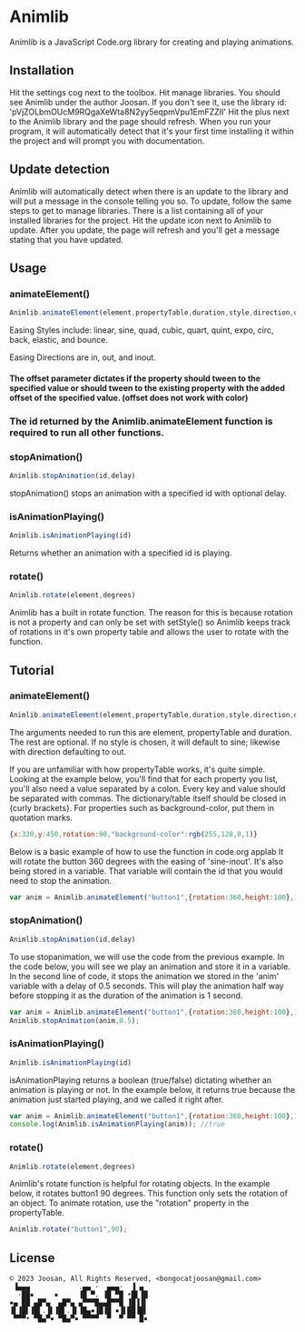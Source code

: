 # Animlib

Animlib is a JavaScript Code.org library for creating and playing animations.

## Installation




Hit the settings cog next to the toolbox. Hit manage libraries. You should see Animlib under the author Joosan. If you don't see it, use the library id: 'pVjZOLbmOUcM9RQgaXeWta8N2yy5eqpmVpu1EmFZZII' Hit the plus next to the Animlib library and the page should refresh. When you run your program, it will automatically detect that it's your first time installing it within the project and will prompt you with  documentation. 

## Update detection
Animlib will automatically detect when there is an update to the library and will put a message in the console telling you so. To update, follow the same steps to get to manage libraries. There is a list containing all of your installed libraries for the project. Hit the update icon next to Animlib to update. After you update, the page will refresh and you'll get a message stating that you have updated.
## Usage
### animateElement()


```javascript
Animlib.animateElement(element,propertyTable,duration,style,direction,delay,offset,callback)
```

Easing Styles include: linear, sine, quad, cubic, quart, quint, expo, circ, back, elastic, and bounce.

Easing Directions are in, out, and inout.

#### The offset parameter dictates if the property should tween to the specified value or should tween to the existing property with the added offset of the specified value. (offset does not work with color)

### The id returned by the Animlib.animateElement function is required to run all other functions.

### stopAnimation()

```javascript
Animlib.stopAnimation(id,delay)
```
stopAnimation() stops an animation with a specified id with optional delay.
### isAnimationPlaying()
```javascript
Animlib.isAnimationPlaying(id)
```
Returns whether an animation with a specified id is playing.

### rotate()
```javascript
Animlib.rotate(element,degrees)
```
Animlib has a built in rotate function. The reason for this is because rotation is not a property and can only be set with setStyle() so Animlib keeps track of rotations in it's own property table and allows the user to rotate with the function.

## Tutorial
### animateElement()
```javascript
Animlib.animateElement(element,propertyTable,duration,style,direction,delay,offset,callback)
```
The arguments needed to run this are element, propertyTable and duration. The rest are optional. If no style is chosen, it will default to sine; likewise with direction defaulting to out.

If you are unfamiliar with how propertyTable works, it's quite simple. Looking at the example below, you'll find that for each property you list, you'll also need a value separated by a colon. Every key and value should be separated with commas. The dictionary/table itself should be closed in {curly brackets}. For properties such as background-color, put them in quotation marks.
```javascript
{x:320,y:450,rotation:90,"background-color":rgb(255,128,0,1)}
```

Below is a basic example of how to use the function in code.org applab It will rotate the button 360 degrees with the easing of 'sine-inout'. It's also being stored in a variable. That variable will contain the id that you would need to stop the animation.
```javascript
var anim = Animlib.animateElement("button1",{rotation:360,height:100},1,"sine","inout");
```

### stopAnimation()

```javascript
Animlib.stopAnimation(id,delay)
```
To use stopanimation, we will use the code from the previous example. In the code below, you will see we play an animation and store it in a variable. In the second line of code, it stops the animation we stored in the 'anim' variable with a delay of 0.5 seconds. This will play the animation half way before stopping it as the duration of the animation is 1 second.

```javascript
var anim = Animlib.animateElement("button1",{rotation:360,height:100},1,"sine","inout");
Animlib.stopAnimation(anim,0.5);
```

### isAnimationPlaying()
```javascript
Animlib.isAnimationPlaying(id)
```
isAnimationPlaying returns a boolean (true/false) dictating whether an animation is playing or not. In the example below, it returns true because the animation just started playing, and we called it right after.
```javascript
var anim = Animlib.animateElement("button1",{rotation:360,height:100},1,"sine","inout");
console.log(Animlib.isAnimationPlaying(anim)); //true
```

### rotate()
```javascript
Animlib.rotate(element,degrees)
```
Animlib's rotate function is helpful for rotating objects. In the example below, it rotates button1 90 degrees. This function only sets the rotation of an object. To animate rotation, use the "rotation" property in the propertyTable.
```javascript
Animlib.rotate("button1",90);
```

## License
```
© 2023 Joosan, All Rights Reserved, <bongocatjoosan@gmail.com>
 ▐▄▄▄            .▄▄ ·  ▄▄▄·  ▐ ▄ 
  ·██▪     ▪     ▐█ ▀. ▐█ ▀█ •█▌▐█
▪▄ ██ ▄█▀▄  ▄█▀▄ ▄▀▀▀█▄▄█▀▀█ ▐█▐▐▌
▐▌▐█▌▐█▌.▐▌▐█▌.▐▌▐█▄▪▐█▐█ ▪▐▌██▐█▌
 ▀▀▀• ▀█▄▀▪ ▀█▄▀▪ ▀▀▀▀  ▀  ▀ ▀▀ █▪
```
